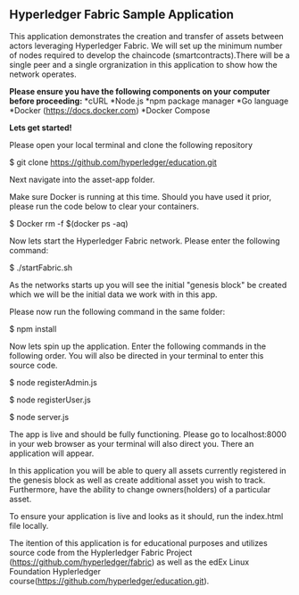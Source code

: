## Hyperledger Fabric Sample Application

This application demonstrates the creation and transfer of assets between actors leveraging Hyperledger Fabric. We will set up the minimum number of nodes required to develop the chaincode (smartcontracts).There will be a single peer and a single orgranization in this application to show how the network operates. 

**Please ensure you have the following components on your computer before proceeding:**
*cURL
*Node.js
*npm package manager
*Go language
*Docker (https://docs.docker.com)
*Docker Compose

**Lets get started!**

Please open your local terminal and clone the following repository

$ git clone https://github.com/hyperledger/education.git

Next navigate into the asset-app folder.

Make sure Docker is running at this time. Should you have used it prior, please run the code below to clear your containers.

$ Docker rm -f $(docker ps -aq)

Now lets start the Hyperledger Fabric network. Please enter the following command:

$ ./startFabric.sh

As the networks starts up you will see the initial "genesis block" be created which we will be the initial data we work with in this app. 

Please now run the following command in the same folder:

$ npm install

Now lets spin up the application. Enter the following commands in the following order. You will also be directed in your terminal to enter this source code.

$ node registerAdmin.js

$ node registerUser.js

$ node server.js

The app is live and should be fully functioning. Please go to localhost:8000 in your web browser as your terminal will also direct you. There an application will appear. 

In this application you will be able to query all assets currently registered in the genesis block as well as create additional asset you wish to track. Furthermore, have the ability to change owners(holders) of a particular asset. 

To ensure your application is live and looks as it should, run the index.html file locally.

The itention of this application is for educational purposes and utilizes source code from the Hyplerledger Fabric Project (https://github.com/hyperledger/fabric) as well as the edEx Linux Foundation Hyplerledger course(https://github.com/hyperledger/education.git).
